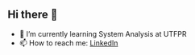 ## Hi there 👋

- 🌱 I’m currently learning System Analysis at UTFPR
- 📫 How to reach me: [LinkedIn](https://www.linkedin.com/in/nataliacuqui/)
